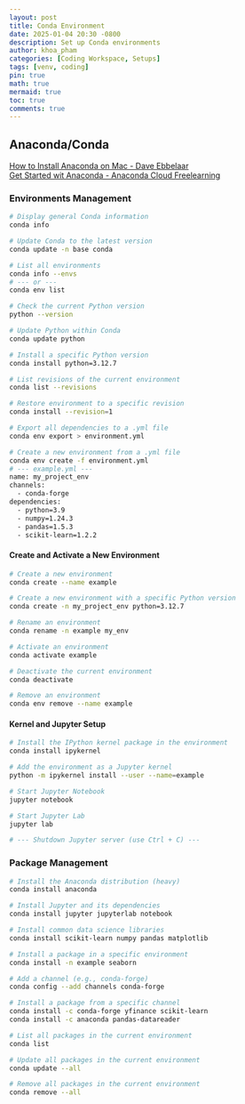 ```yaml
---
layout: post
title: Conda Environment
date: 2025-01-04 20:30 -0800
description: Set up Conda environments
author: khoa_pham
categories: [Coding Workspace, Setups]
tags: [venv, coding]
pin: true
math: true
mermaid: true
toc: true
comments: true
---
```


## Anaconda/Conda

[How to Install Anaconda on Mac - Dave Ebbelaar](https://youtu.be/RFeIn2ywxG4?si=nVfrjVQzsGtiu5Sg)  
[Get Started wit Anaconda - Anaconda Cloud Freelearning](https://freelearning.anaconda.cloud/get-started-with-anaconda/18200)

### Environments Management

```bash
# Display general Conda information
conda info

# Update Conda to the latest version
conda update -n base conda

# List all environments
conda info --envs
# --- or ---
conda env list
```

```bash
# Check the current Python version
python --version

# Update Python within Conda
conda update python

# Install a specific Python version
conda install python=3.12.7
```

```bash
# List revisions of the current environment
conda list --revisions

# Restore environment to a specific revision
conda install --revision=1
```

```bash
# Export all dependencies to a .yml file
conda env export > environment.yml

# Create a new environment from a .yml file
conda env create -f environment.yml
# --- example.yml ---
name: my_project_env
channels:
  - conda-forge
dependencies:
  - python=3.9
  - numpy=1.24.3
  - pandas=1.5.3
  - scikit-learn=1.2.2
```

#### Create and Activate a New Environment

```bash
# Create a new environment
conda create --name example

# Create a new environment with a specific Python version
conda create -n my_project_env python=3.12.7

# Rename an environment
conda rename -n example my_env

# Activate an environment
conda activate example

# Deactivate the current environment
conda deactivate

# Remove an environment
conda env remove --name example
```

#### Kernel and Jupyter Setup

```bash
# Install the IPython kernel package in the environment
conda install ipykernel

# Add the environment as a Jupyter kernel
python -m ipykernel install --user --name=example

# Start Jupyter Notebook
jupyter notebook

# Start Jupyter Lab
jupyter lab

# --- Shutdown Jupyter server (use Ctrl + C) ---
```

### Package Management

```bash
# Install the Anaconda distribution (heavy)
conda install anaconda

# Install Jupyter and its dependencies
conda install jupyter jupyterlab notebook

# Install common data science libraries
conda install scikit-learn numpy pandas matplotlib

# Install a package in a specific environment
conda install -n example seaborn
```

```bash
# Add a channel (e.g., conda-forge)
conda config --add channels conda-forge

# Install a package from a specific channel
conda install -c conda-forge yfinance scikit-learn
conda install -c anaconda pandas-datareader
```

```bash
# List all packages in the current environment
conda list

# Update all packages in the current environment
conda update --all

# Remove all packages in the current environment
conda remove --all
```
